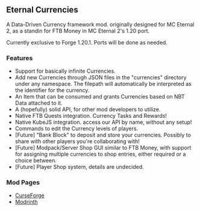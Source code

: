 ## Eternal Currencies

A Data-Driven Currency framework mod. originally designed for MC Eternal 2, as a standin for FTB Money in MC Eternal 2's 1.20 port.

Currently exclusive to Forge 1.20.1. Ports will be done as needed.


### Features
- Support for basically infinite Currencies.
- Add new Currencies through JSON files in the "currencies" directory under any namespace. The filepath will automatically be interpreted as the identifier for the currency.
- An Item that can be consumed and grants Currencies based on NBT Data attached to it.
- A (hopefully) solid API, for other mod developers to utilize.
- Native FTB Quests integration. Currency Tasks and Rewards!
- Native KubeJS integration. access our API by name, without any setup!
- Commands to edit the Currency levels of players.
- [Future] "Bank Block" to deposit and store your currencies. Possibly to share with other players you're collaborating with!
- [Future] Modpack/Server Shop GUI similar to FTB Money, with support for assigning multiple currencies to shop entries, either required or a choice between.
- [Future] Player Shop system, details are undecided.


### Mod Pages
- [CurseForge]()
- [Modrinth]()